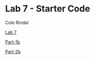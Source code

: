# Lab 7 - Starter Code

Cole Rindal

[Lab 7](https://cole-rindal.github.io/Lab7_Starter/)

[Part-1b](screenshots/part-1b.PNG)

[Part-2b](screenshots/part-2b.PNG)